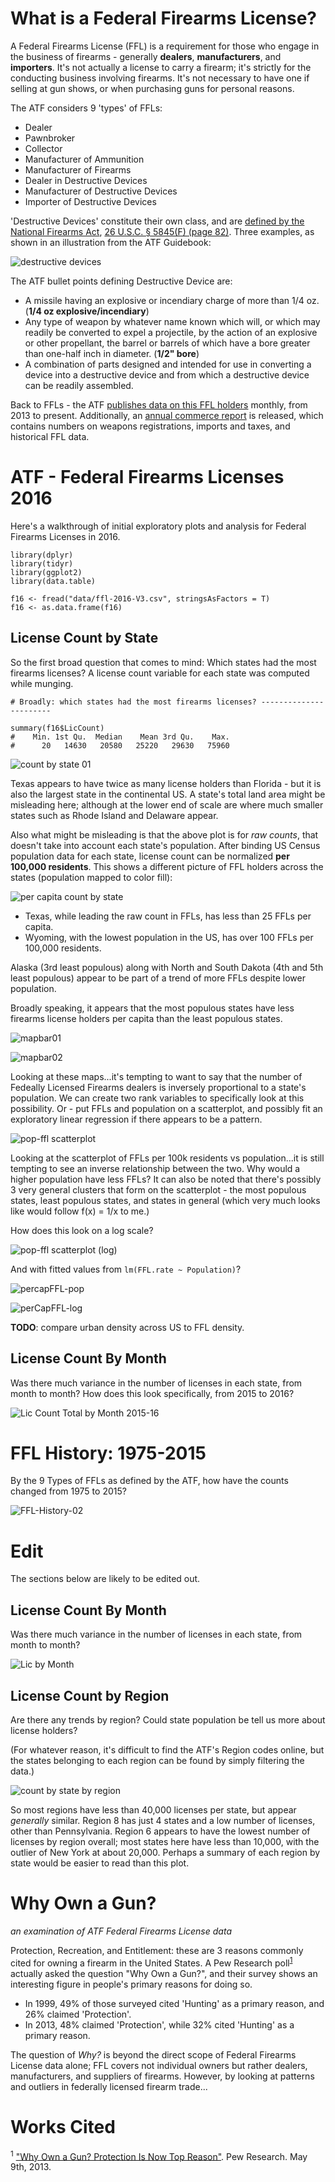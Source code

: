 # What is a Federal Firearms License?

A Federal Firearms License (FFL) is a requirement for those who engage in the business of firearms - generally **dealers**, **manufacturers**, and **importers**. It's not actually a license to carry a firearm; it's strictly for the conducting business involving firearms. It's not necessary to have one if selling at gun shows, or when purchasing guns for personal reasons. 

The ATF considers 9 'types' of FFLs: 

- Dealer
- Pawnbroker
- Collector
- Manufacturer of Ammunition
- Manufacturer of Firearms
- Dealer in Destructive Devices
- Manufacturer of Destructive Devices
- Importer of Destructive Devices

'Destructive Devices' constitute their own class, and are [defined by the National Firearms Act](https://www.atf.gov/firearms/firearms-guides-importation-verification-firearms-national-firearms-act-definitions-1), [26 U.S.C. § 5845(F) (page 82)](https://www.atf.gov/firearms/docs/guide/atf-guidebook-importation-verification-firearms-ammunition-and-implements-war/download). Three examples, as shown in an illustration from the ATF Guidebook:

![destructive devices](indd/assets/dd-definition.png)

The ATF bullet points defining Destructive Device are: 

- A missile having an explosive or incendiary charge of more than 1/4 oz. (**1/4 oz explosive/incendiary**)
- Any type of weapon by whatever name known which will, or which may readily be converted to expel a projectile, by the action of an explosive or other propellant, the barrel or barrels of which have a bore greater than one-half inch in diameter. (**1/2" bore**)
- A combination of parts designed and intended for use in converting a device into a destructive device and from which a destructive device can be readily assembled.

Back to FFLs - the ATF [publishes data on this FFL holders](https://www.atf.gov/firearms/listing-federal-firearms-licensees-ffls-2016) monthly, from 2013 to present. Additionally, an [annual commerce report](https://www.atf.gov/resource-center/data-statistics) is released, which contains numbers on weapons registrations, imports and taxes, and historical FFL data. 

# ATF - Federal Firearms Licenses 2016

Here's a walkthrough of initial exploratory plots and analysis for Federal Firearms Licenses in 2016. 

```{r}
library(dplyr)
library(tidyr)
library(ggplot2)
library(data.table)

f16 <- fread("data/ffl-2016-V3.csv", stringsAsFactors = T)
f16 <- as.data.frame(f16)
```

## License Count by State

So the first broad question that comes to mind: Which states had the most firearms licenses? A license count variable for each state was computed while munging.

```{r}
# Broadly: which states had the most firearms licenses? -----------------------

summary(f16$LicCount)
#    Min. 1st Qu.  Median    Mean 3rd Qu.    Max. 
#      20   14630   20580   25220   29630   75960
```
![count by state 01](R_plots/2016-LicCountByState.png)

Texas appears to have twice as many license holders than Florida - but it is also the largest state in the continental US. A state's total land area might be misleading here; although at the lower end of scale are where much smaller states such as Rhode Island and Delaware appear. 

Also what might be misleading is that the above plot is for _raw counts_, that doesn't take into account each state's population. After binding US Census population data for each state, license count can be normalized **per 100,000 residents**. This shows a different picture of FFL holders across the states (population mapped to color fill):

![per capita count by state](R_plots/2016-FFL-byState-perCapitaPopulation.png)

- Texas, while leading the raw count in FFLs, has less than 25 FFLs per capita. 
- Wyoming, with the lowest population in the US, has over 100 FFLs per 100,000 residents. 

Alaska (3rd least populous) along with North and South Dakota (4th and 5th least populous) appear to be part of a trend of more FFLs despite lower population.

Broadly speaking, it appears that the most populous states have less firearms license holders per capita than the least populous states.

![mapbar01](R_plots/mapbar-2016-FFL-by-State.jpg)

![mapbar02](R_plots/mapbar-2016-pop-by-State-desc.jpg)

Looking at these maps...it's tempting to want to say that the number of Fedeally Licensed Firearms dealers is inversely proportional to a state's population. We can create two rank variables to specifically look at this possibility. Or - put FFLs and population on a scatterplot, and possibly fit an exploratory linear regression if there appears to be a pattern.

![pop-ffl scatterplot](R_plots/Population-FFL-01.png)

Looking at the scatterplot of FFLs per 100k residents vs population...it is still tempting to see an inverse relationship between the two. Why would a higher population have less FFLs? It can also be noted that there's possibly 3 very general clusters that form on the scatterplot - the most populous states, least populous states, and states in general (which very much looks like would follow f(x) = 1/x to me.) 

How does this look on a log scale? 

![pop-ffl scatterplot (log)](R_plots/log-Population-FFL-01.png)

And with fitted values from `lm(FFL.rate ~ Population)`?

![percapFFL-pop](R_plots/perCapitaFFL-RawPop.png)

![perCapFFL-log](R_plots/perCapitaFFL-Pop-log.png)


**TODO**: compare urban density across US to FFL density.


## License Count By Month

Was there much variance in the number of licenses in each state, from month to month? How does this look specifically, from 2015 to 2016? 

![Lic Count Total by Month 2015-16](R_plots/2015-16-LicTotalByMonth.png)

# FFL History: 1975-2015

By the 9 Types of FFLs as defined by the ATF, how have the counts changed from 1975 to 2015? 

![FFL-History-02](R_plots/FFL-History-02.png)


# Edit

The sections below are likely to be edited out.

## License Count By Month

Was there much variance in the number of licenses in each state, from month to month?

![Lic by Month](R_plots/2016-LicCountMonthly.png)

## License Count by Region

Are there any trends by region? Could state population be tell us more about license holders? 

(For whatever reason, it's difficult to find the ATF's Region codes online, but the states belonging to each region can be found by simply filtering the data.)

![count by state by region](R_plots/2016-CountByRegion.png)

So most regions have less than 40,000 licenses per state, but appear _generally_ similar. Region 8 has just 4 states and a low number of licenses, other than Pennsylvania. Region 6 appears to have the lowest number of licenses by region overall; most states here have less than 10,000, with the outlier of New York at about 20,000. Perhaps a summary of each region by state would be easier to read than this plot. 


# Why Own a Gun?

_an examination of ATF Federal Firearms License data_

Protection, Recreation, and Entitlement: these are 3 reasons commonly cited for owning a firearm in the United States. A Pew Research poll<sup>[1](#works-cited)</sup> actually asked the question "Why Own a Gun?", and their survey shows an interesting figure in people's primary reasons for doing so. 

- In 1999, 49% of those surveyed cited 'Hunting' as a primary reason, and 26% claimed 'Protection'. 
- In 2013, 48% claimed 'Protection', while 32% cited 'Hunting' as a primary reason. 

The question of _Why?_ is beyond the direct scope of Federal Firearms License data alone; FFL covers not individual owners but rather dealers, manufacturers, and suppliers of firearms. However, by looking at patterns and outliers in federally licensed firearm trade...

# Works Cited

<sup>1</sup> ["Why Own a Gun? Protection Is Now Top Reason"](http://www.pewresearch.org/daily-number/why-own-a-gun-protection-is-now-top-reason/). Pew Research. May 9th, 2013.













